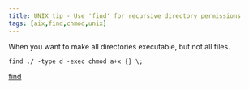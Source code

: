 ```yaml
---
title: UNIX tip - Use 'find' for recursive directory permissions
tags: [aix,find,chmod,unix]
---
```

When you want to make all directories executable, but not all files.

```shell
find ./ -type d -exec chmod a+x {} \;
```

[find](http://en.wikipedia.org/wiki/Find)
